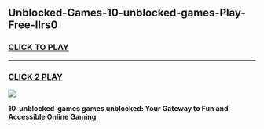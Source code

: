 
## Unblocked-Games-10-unblocked-games-Play-Free-llrs0
<h3>
<a href="https://premium76.site?title=10-unblocked-games&ref=23A">CLICK TO PLAY</a></h3>
<hr>

<h3>
<a href="https://premium76.site?title=10-unblocked-games&ref=23A">CLICK 2 PLAY</a>
  
</h3>

<a href="https://premium76.site?title=10-unblocked-games&ref=23A"><img src="https://clearcache.store/games.png"></a>


**10-unblocked-games games unblocked: Your Gateway to Fun and Accessible Online Gaming**
